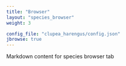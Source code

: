 ```yaml
---
title: "Browser"
layout: "species_browser"
weight: 3

config_file: "clupea_harengus/config.json"
jbrowse: true
---
```


Markdown content for species browser tab
